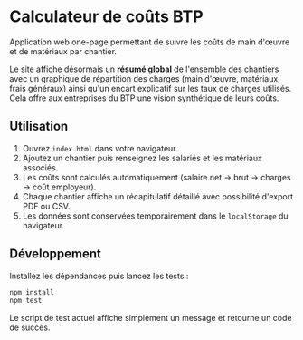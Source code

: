 # Calculateur de coûts BTP

Application web one-page permettant de suivre les coûts de main d'œuvre et de matériaux par chantier.

Le site affiche désormais un **résumé global** de l'ensemble des chantiers avec un graphique de répartition
des charges (main d'œuvre, matériaux, frais généraux) ainsi qu'un encart explicatif sur les taux de charges
utilisés. Cela offre aux entreprises du BTP une vision synthétique de leurs coûts.

## Utilisation

1. Ouvrez `index.html` dans votre navigateur.
2. Ajoutez un chantier puis renseignez les salariés et les matériaux associés.
3. Les coûts sont calculés automatiquement (salaire net → brut → charges → coût employeur).
4. Chaque chantier affiche un récapitulatif détaillé avec possibilité d'export PDF ou CSV.
5. Les données sont conservées temporairement dans le `localStorage` du navigateur.

## Développement

Installez les dépendances puis lancez les tests :

```bash
npm install
npm test
```

Le script de test actuel affiche simplement un message et retourne un code de succès.
